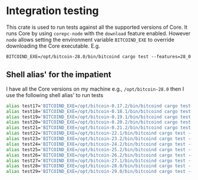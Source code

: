 # Integration testing

This crate is used to run tests against all the supported versions of
Core. It runs Core by using `corepc-node` with the `download` feature
enabled. However `node` allows setting the environment variable
`BITCOIND_EXE` to override downloading the Core executable. E.g. 

`BITCOIND_EXE=/opt/bitcoin-28.0/bin/bitcoind cargo test --features=28_0`

## Shell alias' for the impatient

I have all the Core versions on my machine e.g., `/opt/bitcoin-28.0`
then I use the following shell alias' to run tests

```bash
alias test17='BITCOIND_EXE=/opt/bitcoin-0.17.2/bin/bitcoind cargo test --features=0_17_2'
alias test18='BITCOIND_EXE=/opt/bitcoin-0.18.1/bin/bitcoind cargo test --features=0_18_1'
alias test19='BITCOIND_EXE=/opt/bitcoin-0.19.1/bin/bitcoind cargo test --features=0_19_1'
alias test20='BITCOIND_EXE=/opt/bitcoin-0.20.2/bin/bitcoind cargo test --features=0_20_2'
alias test21='BITCOIND_EXE=/opt/bitcoin-0.21.2/bin/bitcoind cargo test --features=0_21_2'
alias test22='BITCOIND_EXE=/opt/bitcoin-22.1/bin/bitcoind cargo test --features=22_1'
alias test23='BITCOIND_EXE=/opt/bitcoin-23.2/bin/bitcoind cargo test --features=23_2'
alias test24='BITCOIND_EXE=/opt/bitcoin-24.2/bin/bitcoind cargo test --features=24_2'
alias test25='BITCOIND_EXE=/opt/bitcoin-25.2/bin/bitcoind cargo test --features=25_2'
alias test26='BITCOIND_EXE=/opt/bitcoin-26.2/bin/bitcoind cargo test --features=26_2'
alias test27='BITCOIND_EXE=/opt/bitcoin-27.1/bin/bitcoind cargo test --features=27_2'
alias test28='BITCOIND_EXE=/opt/bitcoin-28.0/bin/bitcoind cargo test --features=28_0'
alias test29='BITCOIND_EXE=/opt/bitcoin-29.0/bin/bitcoind cargo test --features=29_0'
```
